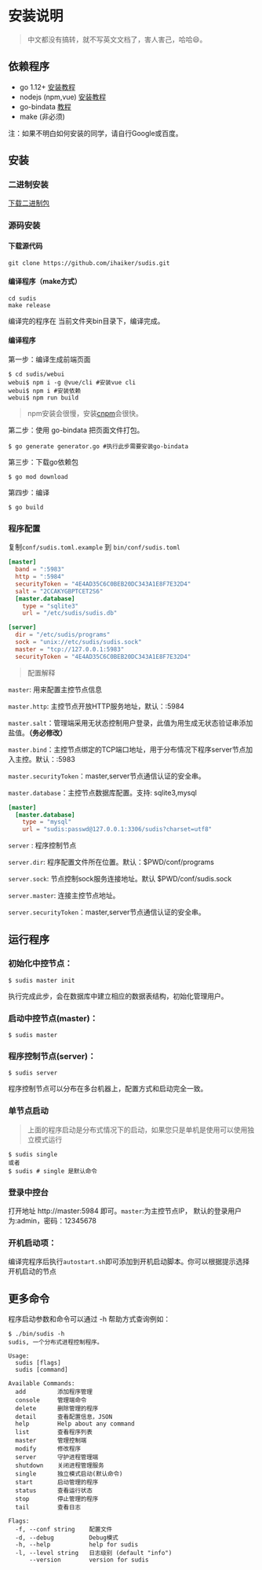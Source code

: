 # 安装说明

> 中文都没有搞转，就不写英文文档了，害人害己，哈哈😄。

## 依赖程序

- go 1.12+ [安装教程](https://www.runoob.com/go/go-environment.html)
- nodejs (npm,vue) [安装教程](https://www.runoob.com/nodejs/nodejs-install-setup.html)
- go-bindata [教程](https://github.com/shuLhan/go-bindata)
- make (非必须)

注：如果不明白如何安装的同学，请自行Google或百度。

## 安装

### 二进制安装

[下载二进制包](https://github.com/ihaiker/sudis/releases)

### 源码安装

#### 下载源代码

```shell script
git clone https://github.com/ihaiker/sudis.git
```

#### 编译程序（make方式）

```shell script
cd sudis
make release
```
编译完的程序在 当前文件夹bin目录下，编译完成。

#### 编译程序
第一步：编译生成前端页面
```shell script
$ cd sudis/webui 
webui$ npm i -g @vue/cli #安装vue cli
webui$ npm i #安装依赖
webui$ npm run build
```
> npm安装会很慢，安装[cnpm](https://npm.taobao.org/)会很快。

第二步：使用 go-bindata 把页面文件打包。

```shell script
$ go generate generator.go #执行此步需要安装go-bindata
```

第三步：下载go依赖包
```shell script
$ go mod download
```

第四步：编译
```shell script
$ go build 
```

### 程序配置
复制`conf/sudis.toml.example` 到 `bin/conf/sudis.toml`
```toml
[master]
  band = ":5983"
  http = ":5984"
  securityToken = "4E4AD35C6C0BEB20DC343A1E8F7E32D4"
  salt = "2CCAKYGBPTCET2S6"
  [master.database]
    type = "sqlite3"
    url = "/etc/sudis/sudis.db"

[server]
  dir = "/etc/sudis/programs"
  sock = "unix://etc/sudis/sudis.sock"
  master = "tcp://127.0.0.1:5983"
  securityToken = "4E4AD35C6C0BEB20DC343A1E8F7E32D4"
```
> 配置解释

`master`: 用来配置主控节点信息

`master.http`: 主控节点开放HTTP服务地址，默认：:5984

`master.salt`：管理端采用无状态控制用户登录，此值为用生成无状态验证串添加盐值。**（务必修改）**

`master.bind`：主控节点绑定的TCP端口地址，用于分布情况下程序server节点加入主控。默认：:5983

`master.securityToken`：master,server节点通信认证的安全串。

`master.database`：主控节点数据库配置。支持: sqlite3,mysql

```toml
[master]
  [master.database]
    type = "mysql"
    url = "sudis:passwd@127.0.0.1:3306/sudis?charset=utf8"
```

`server` : 程序控制节点

`server.dir`: 程序配置文件所在位置。默认：$PWD/conf/programs

`server.sock`: 节点控制sock服务连接地址。默认 $PWD/conf/sudis.sock

`server.master`: 连接主控节点地址。

`server.securityToken`：master,server节点通信认证的安全串。



## 运行程序

### 初始化中控节点：

```shell
$ sudis master init 
```

执行完成此步，会在数据库中建立相应的数据表结构，初始化管理用户。



### **启动中控节点(master)：**

```shell
$ sudis master
```



### **程序控制节点(server)：**

```shell
$ sudis server
```

程序控制节点可以分布在多台机器上，配置方式和启动完全一致。



###  单节点启动

> 上面的程序启动是分布式情况下的启动，如果您只是单机是使用可以使用独立模式运行

```shell
$ sudis single
或者
$ sudis # single 是默认命令
```


### 登录中控台

打开地址 http://master:5984 即可。`master`:为主控节点IP， 默认的登录用户为:admin，密码：12345678


### 开机启动项：

编译完程序后执行`autostart.sh`即可添加到开机启动脚本。你可以根据提示选择开机启动的节点

## 更多命令

程序启动参数和命令可以通过 -h 帮助方式查询例如：

```shell
$ ./bin/sudis -h
sudis, 一个分布式进程控制程序。

Usage:
  sudis [flags]
  sudis [command]

Available Commands:
  add         添加程序管理
  console     管理端命令
  delete      删除管理的程序
  detail      查看配置信息，JSON
  help        Help about any command
  list        查看程序列表
  master      管理控制端
  modify      修改程序
  server      守护进程管理端
  shutdown    关闭进程管理服务
  single      独立模式启动(默认命令)
  start       启动管理的程序
  status      查看运行状态
  stop        停止管理的程序
  tail        查看日志

Flags:
  -f, --conf string    配置文件
  -d, --debug          Debug模式
  -h, --help           help for sudis
  -l, --level string   日志级别 (default "info")
      --version        version for sudis
```

